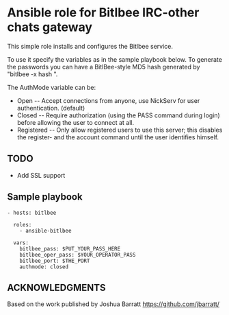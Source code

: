 Ansible role for Bitlbee IRC-other chats gateway
================================================

This simple role installs and configures the Bitlbee service.

To use it specify the variables as in the sample playbook below. To
generate the passwords you can have a BitlBee-style MD5 hash generated
by "bitlbee -x hash <password>".

The AuthMode variable can be:

 *  Open -- Accept connections from anyone, use NickServ for user
    authentication.   (default)
 *  Closed -- Require authorization (using the PASS command during
    login) before allowing the user to connect at all.
 *  Registered -- Only allow registered users to use this server; this
    disables the register- and the account command until the user identifies
    himself.

TODO
----

 * Add SSL support

Sample playbook
---------------

    - hosts: bitlbee

      roles:
        - ansible-bitlbee

      vars:
        bitlbee_pass: $PUT_YOUR_PASS_HERE
        bitlbee_oper_pass: $YOUR_OPERATOR_PASS
        bitlbee_port: $THE_PORT
        authmode: closed


ACKNOWLEDGMENTS
---------------

Based on the work published by Joshua Barratt https://github.com/jbarratt/
